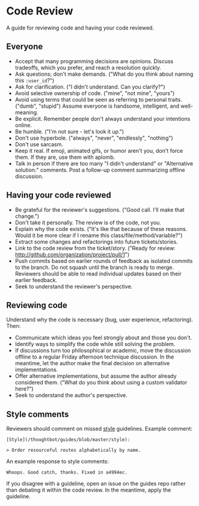 Code Review
===========

A guide for reviewing code and having your code reviewed.

Everyone
--------

* Accept that many programming decisions are opinions. Discuss tradeoffs, which
  you prefer, and reach a resolution quickly.
* Ask questions; don't make demands. ("What do you think about naming this
  `:user_id`?")
* Ask for clarification. ("I didn't understand. Can you clarify?")
* Avoid selective ownership of code. ("mine", "not mine", "yours")
* Avoid using terms that could be seen as referring to personal traits. ("dumb",
  "stupid") Assume everyone is handsome, intelligent, and well-meaning.
* Be explicit. Remember people don't always understand your intentions online.
* Be humble. ("I'm not sure - let's look it up.")
* Don't use hyperbole. ("always", "never", "endlessly", "nothing")
* Don't use sarcasm.
* Keep it real. If emoji, animated gifs, or humor aren't you, don't force them.
  If they are, use them with aplomb.
* Talk in person if there are too many "I didn't understand" or "Alternative
  solution:" comments. Post a follow-up comment summarizing offline discussion.

Having your code reviewed
-------------------------

* Be grateful for the reviewer's suggestions. ("Good call. I'll make that
  change.")
* Don't take it personally. The review is of the code, not you.
* Explain why the code exists. ("It's like that because of these reasons. Would
  it be more clear if I rename this class/file/method/variable?")
* Extract some changes and refactorings into future tickets/stories.
* Link to the code review from the ticket/story. ("Ready for review:
  http://github.com/organization/project/pull/1")
* Push commits based on earlier rounds of feedback as isolated commits to the
  branch. Do not squash until the branch is ready to merge. Reviewers should be
  able to read individual updates based on their earlier feedback.
* Seek to understand the reviewer's perspective.

Reviewing code
--------------

Understand why the code is necessary (bug, user experience, refactoring). Then:

* Communicate which ideas you feel strongly about and those you don't.
* Identify ways to simplify the code while still solving the problem.
* If discussions turn too philosophical or academic, move the discussion offline
  to a regular Friday afternoon technique discussion. In the meantime, let the
  author make the final decision on alternative implementations.
* Offer alternative implementations, but assume the author already considered
  them. ("What do you think about using a custom validator here?")
* Seek to understand the author's perspective.

Style comments
--------------

Reviewers should comment on missed [style](/thoughtbot/guides/blob/master/style)
guidelines. Example comment:

    [Style](/thoughtbot/guides/blob/master/style):

    > Order resourceful routes alphabetically by name.

An example response to style comments:

    Whoops. Good catch, thanks. Fixed in a4994ec.

If you disagree with a guideline, open an issue on the guides repo rather than
debating it within the code review. In the meantime, apply the guideline.
